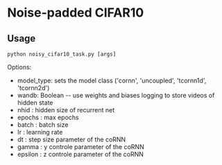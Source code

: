 # Noise-padded CIFAR10 

## Usage

```
python noisy_cifar10_task.py [args]
```

Options:
- model_type: sets the model class ('cornn', 'uncoupled', 'tcornn1d', 'tcornn2d')
- wandb: Boolean -- use weights and biases logging to store videos of hidden state
- nhid : hidden size of recurrent net
- epochs : max epochs
- batch : batch size
- lr : learning rate
- dt : step size parameter of the coRNN
- gamma : y controle parameter of the coRNN
- epsilon : z controle parameter of the coRNN
